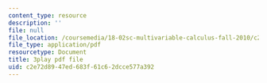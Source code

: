 ```yaml
---
content_type: resource
description: ''
file: null
file_location: /coursemedia/18-02sc-multivariable-calculus-fall-2010/c2e72d8947ed683f61c62dcce577a392_j9GZjr05Heg.pdf
file_type: application/pdf
resourcetype: Document
title: 3play pdf file
uid: c2e72d89-47ed-683f-61c6-2dcce577a392
---
```

